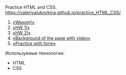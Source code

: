 Practice HTML and CSS:
https://valeriyalukovkina.github.io/practice_HTML_CSS/

1. [«Waxom!»](./Waxom/)
2. [«HW 1!»](./HW1/)
3. [«HW 2!»](./HW2/)
4. [«Background of the page with video»](./BgcWithVideo/)
5. [«Practice with form»](./PracticeForm/)

Используемые технологии:
- HTML
- CSS